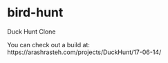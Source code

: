 # bird-hunt
Duck Hunt Clone

<p> You can check out a build at: https://arashrasteh.com/projects/DuckHunt/17-06-14/</p>
